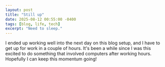 ```yaml
---
layout: post
title: "Still up"
date: 2025-08-12 00:55:00 -0400
tags: [blog, life, tech]
excerpt: "Need to sleep."
---
```


I ended up working well into the next day on this blog setup, and I have to get up for work in a couple of hours. It's been a while since I was this excited to do something that involved computers after working hours.
Hopefully I can keep this momentum going!